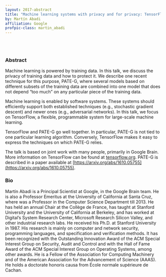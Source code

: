 ```yaml
---
layout: 2017-abstract
title: "Machine learning systems with privacy and for privacy: TensorFlow & PATE-G"
by: Martín Abadi
affiliation: Google
profpic-class: martin_abadi
---
```


<br/>

<br/>

### Abstract

Machine learning is powered by training data. In this talk, we discuss the
privacy of training data and how to protect it. We describe one recent technique
for this purpose, PATE-G, where several models based on different subsets of the
training data are combined into one model that does not depend “too much” on any
particular piece of the training data.

Machine learning is enabled by software systems. These systems should
efficiently support both established techniques (e.g., stochastic gradient
descent) and newer ones (e.g., adversarial networks). In this talk, we focus on
TensorFlow, a flexible, programmable system for large-scale machine learning.

TensorFlow and PATE-G go well together. In particular, PATE-G is not tied to one
particular learning algorithm. Conversely, TensorFlow makes it easy to express
the techniques on which PATE-G relies.

The talk is based on joint work with many people, primarily in Google Brain.
More information on TensorFlow can be found at
[tensorflow.org](http://tensorflow.org). PATE-G is described in a paper
available at
[https://arxiv.org/abs/1610.05755](https://arxiv.org/abs/1610.05755).

### Bio

Martín Abadi is a Principal Scientist at Google, in the Google Brain team. He is
also a Professor Emeritus at the University of California at Santa Cruz, where
was a Professor in the Computer Science Department till 2013. He has held an
annual Chair at the Collège de France, has taught at Stanford University and the
University of California at Berkeley,  and has worked at Digital’s System
Research Center, Microsoft Research Silicon Valley, and other industrial
research labs. He received his Ph.D. at Stanford University in 1987. His
research is mainly on computer and network security, programming languages, and
specification and verification methods. It has been recognized with the
Outstanding Innovation Award of the ACM Special Interest Group on Security,
Audit and Control and with the Hall of Fame Award of the ACM Special Interest
Group on Operating Systems, among other awards. He is a Fellow of the
Association for Computing Machinery and of the American Association for the
Advancement of Science (AAAS). He holds a doctorate honoris causa from École
normale supérieure de Cachan.
